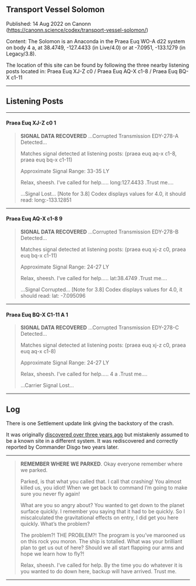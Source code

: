 ## Transport Vessel Solomon

Published: 14 Aug 2022 on Canonn (https://canonn.science/codex/transport-vessel-solomon/)

Content: The Solomon is an Anaconda in the Praea Euq WO-A d22 system on body 4 a, at 38.4749, -127.4433 (in Live/4.0) or at -7.0951, -133.1279 (in Legacy/3.8).

The location of this site can be found by following the three nearby listening posts located in:
Praea Euq XJ-Z c0 / Praea Euq AQ-X c1-8 / Praea Euq BQ-X c1-11

* * *

## Listening Posts

* * *

#### Praea Euq XJ-Z c0 1

> 
> **SIGNAL DATA RECOVERED**
> …Corrupted Transmission EDY-278-A Detected…
> 
> Matches signal detected at listening posts: (praea euq aq-x c1-8, praea euq bq-x c1-11)
> 
> Approximate Signal Range: 33-35 LY
> 
> Relax, sheesh. I’ve called for help….. long:127.4433 .Trust me….
> 
> …Signal Lost…
> [Note for 3.8] Codex displays values for 4.0, it should read: long:-133.12851

* * *

#### Praea Euq AQ-X c1-8 9

> 
> **SIGNAL DATA RECOVERED**
> …Corrupted Transmission EDY-278-B Detected…
> 
> Matches signal detected at listening posts: (praea euq xj-z c0, praea euq bq-x c1-11)
> 
> Approximate Signal Range: 24-27 LY
> 
> Relax, sheesh. I’ve called for help….. lat:38.4749 .Trust me….
> 
> …Signal Corrupted…
> [Note for 3.8] Codex displays values for 4.0, it should read: lat: -7.095096

* * *

#### Praea Euq BQ-X C1-11 A 1

> 
> **SIGNAL DATA RECOVERED**
> …Corrupted Transmission EDY-278-C Detected…
> 
> Matches signal detected at listening posts: (praea euq xj-z c0, praea euq aq-x c1-8)
> 
> Approximate Signal Range: 24-27 LY
> 
> Relax, sheesh. I’ve called for help….. 4 a .Trust me….
> 
> …Carrier Signal Lost…

* * *

## Log

There is one Settlement update link giving the backstory of the crash.

It was originally [discovered over three years ago](https://www.reddit.com/r/EliteDangerous/comments/easxoq/found_a_crashed_transport_ship_the_solomon/ "https://www.reddit.com/r/EliteDangerous/comments/easxoq/found_a_crashed_transport_ship_the_solomon/") but mistakenly assumed to be a known site in a different system. It was rediscovered and correctly reported by Commander Disgo two years later.

* * *

> 
> **REMEMBER WHERE WE PARKED**.
> Okay everyone remember where we parked.
> 
> Parked, is that what you called that. I call that crashing! You almost killed us, you idiot! When we get back to command I’m going to make sure you never fly again!
> 
> What are you so angry about? You wanted to get down to the planet surface quickly. I remember you saying that it had to be quickly. So I miscalculated the gravitational effects on entry, I did get you here quickly. What’s the problem?
> 
> The problem?! THE PROBLEM?! The program is you’ve marooned us on this rock you moron. The ship is totalled. What was your brilliant plan to get us out of here? Should we all start flapping our arms and hope we learn how to fly?!
> 
> Relax, sheesh. I’ve called for help. By the time you do whatever it is you wanted to do down here, backup will have arrived. Trust me.

* * *